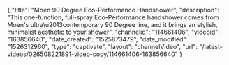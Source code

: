 {
    "title": "Moen 90 Degree Eco-Performance Handshower",
    "description": "This one-function, full-spray Eco-Performance handshower comes from Moen's ultra\u2013contemporary 90 Degree line, and it brings an stylish, minimalist aesthetic to your shower",
    "channelid": "114661406",
    "videoid": "163856640",
    "date_created": "1525873479",
    "date_modified": "1526312960",
    "type": "captivate",
    "layout": "channelVideo",
    "url": "\/latest-videos\/026508221891-video-copy\/114661406-163856640"
}